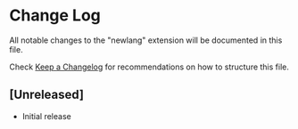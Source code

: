 # Change Log

All notable changes to the "newlang" extension will be documented in this file.

Check [Keep a Changelog](http://keepachangelog.com/) for recommendations on how to structure this file.

## [Unreleased]

- Initial release